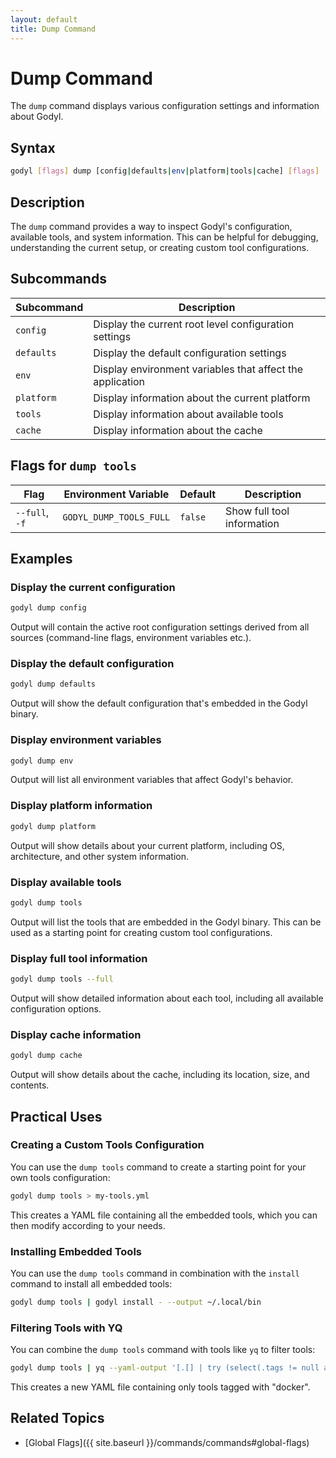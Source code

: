 ```yaml
---
layout: default
title: Dump Command
---
```


# Dump Command

The `dump` command displays various configuration settings and information about Godyl.

## Syntax

```sh
godyl [flags] dump [config|defaults|env|platform|tools|cache] [flags]
```

## Description

The `dump` command provides a way to inspect Godyl's configuration, available tools, and system information. This can be helpful for debugging, understanding the current setup, or creating custom tool configurations.

## Subcommands

| Subcommand | Description                                               |
| ---------- | --------------------------------------------------------- |
| `config`   | Display the current root level configuration settings     |
| `defaults` | Display the default configuration settings                |
| `env`      | Display environment variables that affect the application |
| `platform` | Display information about the current platform            |
| `tools`    | Display information about available tools                 |
| `cache`    | Display information about the cache                       |

## Flags for `dump tools`

| Flag           | Environment Variable    | Default | Description                |
| -------------- | ----------------------- | ------- | -------------------------- |
| `--full`, `-f` | `GODYL_DUMP_TOOLS_FULL` | `false` | Show full tool information |

## Examples

### Display the current configuration

```sh
godyl dump config
```

Output will contain the active root configuration settings derived from all sources (command-line flags, environment variables etc.).

### Display the default configuration

```sh
godyl dump defaults
```

Output will show the default configuration that's embedded in the Godyl binary.

### Display environment variables

```sh
godyl dump env
```

Output will list all environment variables that affect Godyl's behavior.

### Display platform information

```sh
godyl dump platform
```

Output will show details about your current platform, including OS, architecture, and other system information.

### Display available tools

```sh
godyl dump tools
```

Output will list the tools that are embedded in the Godyl binary. This can be used as a starting point for creating custom tool configurations.

### Display full tool information

```sh
godyl dump tools --full
```

Output will show detailed information about each tool, including all available configuration options.

### Display cache information

```sh
godyl dump cache
```

Output will show details about the cache, including its location, size, and contents.

## Practical Uses

### Creating a Custom Tools Configuration

You can use the `dump tools` command to create a starting point for your own tools configuration:

```sh
godyl dump tools > my-tools.yml
```

This creates a YAML file containing all the embedded tools, which you can then modify according to your needs.

### Installing Embedded Tools

You can use the `dump tools` command in combination with the `install` command to install all embedded tools:

```sh
godyl dump tools | godyl install - --output ~/.local/bin
```

### Filtering Tools with YQ

You can combine the `dump tools` command with tools like `yq` to filter tools:

```sh
godyl dump tools | yq --yaml-output '[.[] | try (select(.tags != null and (.tags[] == "docker")))]' > docker-tools.yml
```

This creates a new YAML file containing only tools tagged with "docker".

## Related Topics

- [Global Flags]({{ site.baseurl }}/commands/commands#global-flags)
